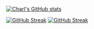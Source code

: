 [![Charl's GitHub stats](https://github-readme-stats.vercel.app/api?username=charl56)](https://github.com/anuraghazra/github-readme-stats)

[![GitHub Streak](https://github-readme-streak-stats.herokuapp.com/?user=charl56)](https://git.io/streak-stats)
[![GitHub Streak](https://streak-stats.demolab.com/?user=DenverCoder1&theme=dark)](https://git.io/streak-stats)
